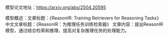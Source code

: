 模型论文地址：https://arxiv.org/abs/2504.20595

模型概述：文章标题：《ReasonIR: Training Retrievers for Reasoning Tasks》
中文文章标题：《ReasonIR：为推理任务训练检索器》
文章内容：提出ReasonIR模型，通过结合检索和推理，提高对复杂推理任务的处理能力。
